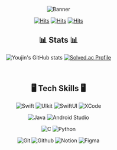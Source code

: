 <div align="center">

![Banner](https://github.com/GachonRookie/iOS/assets/80394340/096b63dd-fd4e-4dcd-9811-aa3c363d5cc1)

[![Hits](https://hits.seeyoufarm.com/api/count/incr/badge.svg?url=https%3A%2F%2Fgithub.com%2Fyouz2me%2Fhit-counter&count_bg=%23FFEAEA&title_bg=%23FF6666&icon=swift.svg&icon_color=%23FFFFFF&title=Total+Hits+++&edge_flat=false)](https://hits.seeyoufarm.com)
[![Hits](https://img.shields.io/badge/_Youjin's_Notion_-000000.svg?&style=flat&logo=Notion&logoColor=white)](https://youz2me.notion.site/Lee-Youjin-1bd2f3fa82054cc29ab3613f154359df?pvs=4)
[![Hits](https://img.shields.io/badge/_Youjin's_Velog_-20C997.svg?&style=flat&logo=Velog&logoColor=white)](https://velog.io/@youz2me)

## 📊 Stats 📊

![Youjin's GitHub stats](https://github-readme-stats.vercel.app/api?username=youz2me&show_icons=true&theme=swift&hide_border=true&bg_color=FF6666,FFFFFF)
[![Solved.ac Profile](http://mazassumnida.wtf/api/v2/generate_badge?boj=woodeanism)](https://solved.ac/woodeanism/)

<br>

## 🖥️ Tech Skills 🖥️
![Swift](https://img.shields.io/badge/Swift-F05138.svg?&style=flat&logo=Swift&logoColor=white)
![UIkit](https://img.shields.io/badge/UIkit-2396F3.svg?&style=flat&logo=UIkit&logoColor=white)
![SwiftUI](https://img.shields.io/badge/SwiftUI-F05138.svg?&style=flat&logo=Swift&logoColor=white)
![XCode](https://img.shields.io/badge/Xcode-147EFB.svg?&style=flat&logo=Xcode&logoColor=white)

![Java](https://img.shields.io/badge/Java-007396.svg?&style=flat&logo=java&logoColor=white)
![Android Studio](https://img.shields.io/badge/Android%20Studio-3DDC84.svg?&style=flat&logo=Android%20Studio&logoColor=white)

![C](https://img.shields.io/badge/C-A8B9CC.svg?&style=flat&logo=C&logoColor=white)
![Python](https://img.shields.io/badge/Python-3776AB.svg?&style=flat&logo=Python&logoColor=white)

![Git](https://img.shields.io/badge/Git-F05032.svg?&style=flat&logo=Git&logoColor=white)
![Github](https://img.shields.io/badge/Github-181717.svg?&style=flat&logo=Github&logoColor=white)
![Notion](https://img.shields.io/badge/Notion-000000.svg?&style=flat&logo=Notion&logoColor=white)
![Figma](https://img.shields.io/badge/Figma-F24E1E.svg?&style=flat&logo=Figma&logoColor=white)

</div>
